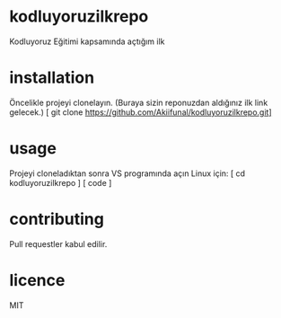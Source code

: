 # kodluyoruzilkrepo
Kodluyoruz Eğitimi kapsamında açtığım ilk
# installation
Öncelikle projeyi clonelayın. (Buraya sizin reponuzdan aldığınız ilk link gelecek.)
[ git clone https://github.com/Akiifunal/kodluyoruzilkrepo.git]
# usage
Projeyi cloneladıktan sonra VS programında açın 
Linux için:
[ cd kodluyoruzilkrepo ]
[ code ]
# contributing 
Pull requestler kabul edilir.
# licence
MIT
